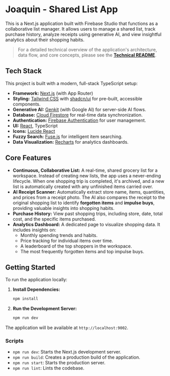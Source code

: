 # Joaquin - Shared List App

This is a Next.js application built with Firebase Studio that functions as a collaborative list manager. It allows users to manage a shared list, track purchase history, analyze receipts using generative AI, and view insightful analytics about their shopping habits.

> For a detailed technical overview of the application's architecture, data flow, and core concepts, please see the **[Technical README](./src/README.md)**.

## Tech Stack

This project is built with a modern, full-stack TypeScript setup:

-   **Framework:** [Next.js](https://nextjs.org/) (with App Router)
-   **Styling:** [Tailwind CSS](https://tailwindcss.com/) with [shadcn/ui](https://ui.shadcn.com/) for pre-built, accessible components.
-   **Generative AI:** [Genkit](https://firebase.google.com/docs/genkit) (with Google AI) for server-side AI flows.
-   **Database:** [Cloud Firestore](https://firebase.google.com/docs/firestore) for real-time data synchronization.
-   **Authentication:** [Firebase Authentication](https://firebase.google.com/docs/auth) for user management.
-   **UI:** [React](https://reactjs.org/), TypeScript
-   **Icons:** [Lucide React](https://lucide.dev/guide/packages/lucide-react)
-   **Fuzzy Search:** [Fuse.js](https://fusejs.io/) for intelligent item searching.
-   **Data Visualization:** [Recharts](https://recharts.org/) for analytics dashboards.

## Core Features

-   **Continuous, Collaborative List:** A real-time, shared grocery list for a workspace. Instead of creating new lists, the app uses a never-ending lifecycle. When one shopping trip is completed, it's archived, and a new list is automatically created with any unfinished items carried over.
-   **AI Receipt Scanner:** Automatically extract store name, items, quantities, and prices from a receipt photo. The AI also compares the receipt to the original shopping list to identify **forgotten items** and **impulse buys**, providing valuable insights into shopping habits.
-   **Purchase History:** View past shopping trips, including store, date, total cost, and the specific items purchased.
-   **Analytics Dashboard:** A dedicated page to visualize shopping data. It includes insights on:
    -   Monthly spending trends and habits.
    -   Price tracking for individual items over time.
    -   A leaderboard of the top shoppers in the workspace.
    -   The most frequently forgotten items and top impulse buys.

## Getting Started

To run the application locally:

1.  **Install Dependencies:**
    ```bash
    npm install
    ```

2.  **Run the Development Server:**
    ```bash
    npm run dev
    ```

The application will be available at `http://localhost:9002`.

### Scripts

-   `npm run dev`: Starts the Next.js development server.
-   `npm run build`: Creates a production build of the application.
-   `npm run start`: Starts the production server.
-   `npm run lint`: Lints the codebase.
